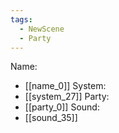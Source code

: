 ```yaml
---
tags:
  - NewScene
  - Party
---
```

Name:
- [[name_0]]
System:
- [[system_27]]
Party:
- [[party_0]]
Sound:
- [[sound_35]]
